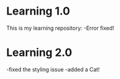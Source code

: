 # Learning 1.0

This is my learning repository:
-Error fixed!

# Learning 2.0

-fixed the styling issue
-added a Cat!

